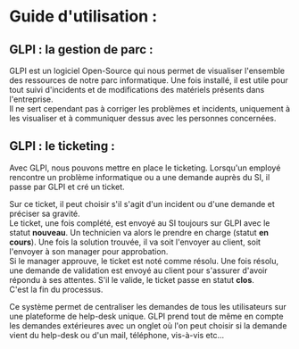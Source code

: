 # Guide d'utilisation : 

## GLPI : la gestion de parc : 

GLPI est un logiciel Open-Source qui nous permet de visualiser l'ensemble des ressources de notre parc informatique. Une fois installé, il est utile pour tout suivi d'incidents et de modifications des matériels présents dans l'entreprise.   
Il ne sert cependant pas à corriger les problèmes et incidents, uniquement à les visualiser et à communiquer dessus avec les personnes concernées.  


## GLPI : le ticketing : 
  
Avec GLPI, nous pouvons mettre en place le ticketing. Lorsqu'un employé rencontre un problème informatique ou a une demande auprès du SI, il passe par GLPI et cré un ticket.    
  
Sur ce ticket, il peut choisir s'il s'agit d'un incident ou d'une demande et préciser sa gravité.  
Le ticket, une fois complété, est envoyé au SI toujours sur GLPI avec le statut **nouveau**. Un technicien va alors le prendre en charge (statut **en cours**). Une fois la solution trouvée, il va soit l'envoyer au client, soit l'envoyer à son manager pour approbation.     
Si le manager approuve, le ticket est noté comme résolu. Une fois résolu, une demande de validation est envoyé au client pour s'assurer d'avoir répondu à ses attentes. S'il le valide, le ticket passe en statut **clos**.    
C'est la fin du processus.  

Ce système permet de centraliser les demandes de tous les utilisateurs sur une plateforme de help-desk unique. GLPI prend tout de même en compte les demandes extérieures avec un onglet où l'on peut choisir si la demande vient du help-desk ou d'un mail, téléphone, vis-à-vis etc...   
